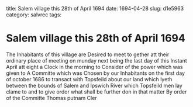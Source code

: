 title: Salem village this 28th of April 1694
date: 1694-04-28
slug: d1e5963
category: salvrec
tags: 


<div markdown class="doc" id="d1e5963">


# Salem village this 28th of April 1694

The Inhabitants of this village are Desired to meet to gether att their ordinary place of meeting on munday next being the last day of this Instant April att eight a Clock in the morning to Consider of the power which was given to A Committe which was Chosen by our Inhabitants on the first day of october 1686 to transact with Topsfeild about our land which lyeth between the bounds of Salem and Ipswich River which Topsfeild men lay clame to and to give ordor what shall be further don in that matter By order of the Committe Thomas putnam Cler
</div>